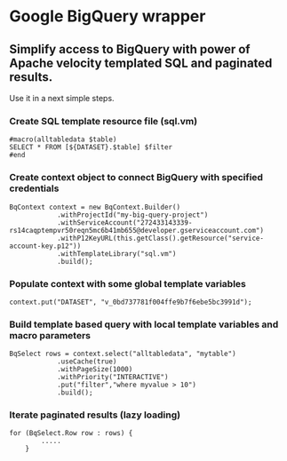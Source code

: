 # Google BigQuery wrapper 

## Simplify access to BigQuery with power of Apache velocity templated SQL and paginated results.

Use it in a next simple steps.

### Create SQL template resource file (sql.vm)

    #macro(alltabledata $table)
    SELECT * FROM [${DATASET}.$table] $filter
    #end

### Create context object to connect BigQuery with specified credentials

    BqContext context = new BqContext.Builder()
                .withProjectId("my-big-query-project")
                .withServiceAccount("272433143339-rs14caqptempvr50reqn5mc6b41mb655@developer.gserviceaccount.com")
                .withP12KeyURL(this.getClass().getResource("service-account-key.p12"))
                .withTemplateLibrary("sql.vm")
                .build();

### Populate context with some global template variables

    context.put("DATASET", "v_0bd737781f004ffe9b7f6ebe5bc3991d");
    
### Build template based query with local template variables and macro parameters

    BqSelect rows = context.select("alltabledata", "mytable")
                .useCache(true)
                .withPageSize(1000)
                .withPriority("INTERACTIVE")
                .put("filter","where myvalue > 10")
                .build();

### Iterate paginated results (lazy loading)

    for (BqSelect.Row row : rows) {
            .....
        }

